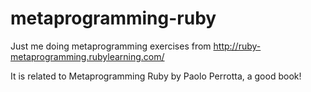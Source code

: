 metaprogramming-ruby
===================

Just me doing metaprogramming exercises from http://ruby-metaprogramming.rubylearning.com/

It is related to Metaprogramming Ruby by Paolo Perrotta, a good book!

